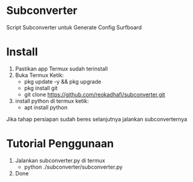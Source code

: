 # Subconverter
Script Subconverter untuk Generate Config Surfboard

# Install
1. Pastikan app Termux sudah terinstall
2. Buka Termux Ketik:
   + pkg update -y && pkg upgrade
   + pkg install git
   + git clone https://github.com/reokadhafi/subconverter.git
3. install python di termux ketik:
   + apt install python

Jika tahap persiapan sudah beres selanjutnya jalankan subconverternya
# Tutorial Penggunaan
1. Jalankan subconverter.py di termux 
   + python ./subconverter/subconverter.py
2. Done
